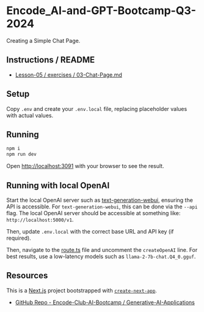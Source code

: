 # Encode_AI-and-GPT-Bootcamp-Q3-2024
Creating a Simple Chat Page.

## Instructions / README
* [Lesson-05 / exercises / 03-Chat-Page.md](https://github.com/Encode-Club-AI-Bootcamp/Generative-AI-Applications/blob/main/Lesson-05/exercises/03-Chat-Page.md)

## Setup
Copy `.env` and create your `.env.local` file, replacing placeholder values with actual values.

## Running

```bash
npm i
npm run dev
```

Open [http://localhost:3091](http://localhost:3091) with your browser to see the result.

## Running with local OpenAI

Start the local OpenAI server such as [text-generation-webui](https://github.com/oobabooga/text-generation-webui), ensuring the API is accessible. For `text-generation-webui`, this can be done via the `--api` flag. The local OpenAI server should be accessible at something like: `http://localhost:5000/v1`.

Then, update `.env.local` with the correct base URL and API key (if required).

Then, navigate to the [route.ts](./src/app/api/chat/route.ts) file and uncomment the `createOpenAI` line.
For best results, use a low-latency models such as `llama-2-7b-chat.Q4_0.gguf`.

## Resources
This is a [Next.js](https://nextjs.org/) project bootstrapped with [`create-next-app`](https://github.com/vercel/next.js/tree/canary/packages/create-next-app).

* [GitHub Repo - Encode-Club-AI-Bootcamp / Generative-AI-Applications](https://github.com/Encode-Club-AI-Bootcamp/Generative-AI-Applications)
